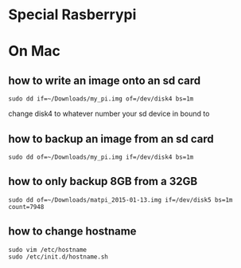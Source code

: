 # Special Rasberrypi


# On Mac


## how to write an image onto an sd card

    sudo dd if=~/Downloads/my_pi.img of=/dev/disk4 bs=1m

change disk4 to whatever number your sd device in bound to

## how to backup an image from an sd card

    sudo dd of=~/Downloads/my_pi.img if=/dev/disk4 bs=1m

## how to only backup 8GB from a 32GB

    sudo dd of=~/Downloads/matpi_2015-01-13.img if=/dev/disk5 bs=1m count=7948

## how to change hostname 

    sudo vim /etc/hostname 
    sudo /etc/init.d/hostname.sh

